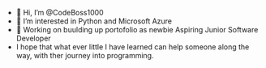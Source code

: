 - 👋 Hi, I’m @CodeBoss1000
- 👀 I’m interested in Python and Microsoft Azure 
- 🌱 Working on buulding up portofolio as newbie Aspiring Junior Software Developer
-    I hope that what ever little I have learned can help someone along the way, with ther journey into programming.


